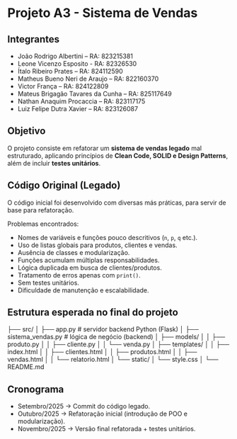 # Projeto A3 - Sistema de Vendas

## Integrantes
- João Rodrigo Albertini – RA: 823215381
- Leone Vicenzo Esposito - RA: 82326530
- Ítalo Ribeiro Prates – RA: 824112590  
- Matheus Bueno Neri de Araujo – RA: 822160370  
- Victor França – RA: 824122809  
- Mateus Brigagão Tavares da Cunha – RA: 825117649  
- Nathan Anaquim Procaccia – RA: 823117175  
- Luiz Felipe Dutra Xavier – RA: 823126087  

## Objetivo
O projeto consiste em refatorar um **sistema de vendas legado** mal estruturado, aplicando princípios de **Clean Code, SOLID e Design Patterns**, além de incluir **testes unitários**.

## Código Original (Legado)
O código inicial foi desenvolvido com diversas más práticas, para servir de base para refatoração.

Problemas encontrados:
- Nomes de variáveis e funções pouco descritivos (`n`, `p`, `q` etc.).
- Uso de listas globais para produtos, clientes e vendas.
- Ausência de classes e modularização.
- Funções acumulam múltiplas responsabilidades.
- Lógica duplicada em busca de clientes/produtos.
- Tratamento de erros apenas com `print()`.
- Sem testes unitários.
- Dificuldade de manutenção e escalabilidade.

## Estrutura esperada no final do projeto

├── src/
│   ├── app.py                  # servidor backend Python (Flask)
│   ├── sistema_vendas.py       # lógica de negócio (backend)
│   ├── models/
│   │   ├── produto.py
│   │   ├── cliente.py
│   │   └── venda.py
│   ├── templates/
│   │   ├── index.html
│   │   ├── clientes.html
│   │   ├── produtos.html
│   │   ├── vendas.html
│   │   └── relatorio.html
│   └── static/
│       └── style.css
│
└── README.md


## Cronograma
- Setembro/2025 → Commit do código legado.  
- Outubro/2025 → Refatoração inicial (introdução de POO e modularização).  
- Novembro/2025 → Versão final refatorada + testes unitários.  
